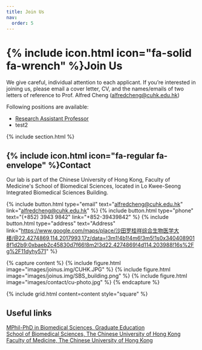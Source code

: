 ```yaml
---
title: Join Us
nav:
  order: 5
---
```


# {% include icon.html icon="fa-solid fa-wrench" %}Join Us

We give careful, individual attention to each applicant. If you’re interested in joining us, please email a cover letter, CV, and the names/emails of two letters of reference to Prof. Alfred Cheng (alfredcheng@cuhk.edu.hk)


Following positions are available:
* [Research Assistant Professor](https://cuhk.taleo.net/careersection/cu_career_teach/jobdetail.ftl?job=220002GY&tz=GMT%2B08%3A00&tzname=Asia%2FHong_Kong)
* test2


{% include section.html %}

## {% include icon.html icon="fa-regular fa-envelope" %}Contact

Our lab is part of the Chinese University of Hong Kong, Faculty of Medicine's School of Biomedical Sciences, located in Lo Kwee-Seong Integrated Biomedical Sciences Building.


{% include button.html type="email" text="alfredcheng@cuhk.edu.hk" link="alfredcheng@cuhk.edu.hk" %} {% include button.html type="phone" text="(+852) 3943 9842" link="+852-39439842" %} {% include button.html type="address" text="Address" link="https://www.google.com/maps/place/沙田罗桂祥综合生物医学大楼/@22.4274869,114.2017993,17z/data=!3m1!4b1!4m6!3m5!1s0x3404089018f1d2b9:0xbaeb2c45830d7f66!8m2!3d22.4274869!4d114.203988!16s%2Fg%2F11dyhy571" %}

{% capture content %} {% include figure.html image="images/joinus.img/CUHK.JPG" %} {% include figure.html image="images/joinus.img/SBS_building.png" %} {% include figure.html image="images/contact/cu-photo.jpg" %} {% endcapture %}

{% include grid.html content=content style="square" %}


## Useful links
[MPhil-PhD in Biomedical Sciences, Graduate Education](https://www2.sbs.cuhk.edu.hk/en-gb/education/graduate-education)  
[School of Biomedical Sciences, The Chinese University of Hong Kong](https://www2.sbs.cuhk.edu.hk/en-gb/)  
[Faculty of Medicine, The Chinese University of Hong Kong](https://www.med.cuhk.edu.hk)